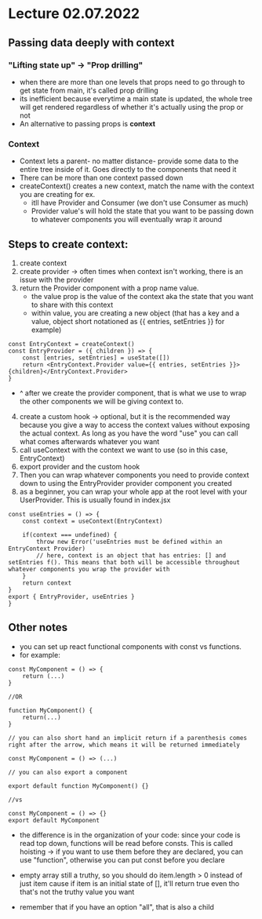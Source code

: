 # Lecture 02.07.2022

## Passing data deeply with context

### "Lifting state up" -> "Prop drilling"

- when there are more than one levels that props need to go through to get state from main, it's called prop drilling
- its inefficient because everytime a main state is updated, the whole tree will get rendered regardless of whether it's actually using the prop or not
- An alternative to passing props is **context**

### Context

- Context lets a parent- no matter distance- provide some data to the entire tree inside of it. Goes directly to the components that need it
- There can be more than one context passed down
- createContext() creates a new context, match the name with the context you are creating for ex.
  - itll have Provider and Consumer (we don't use Consumer as much)
  - Provider value's will hold the state that you want to be passing down to whatever components you will eventually wrap it around

## **Steps to create context:**

1. create context
2. create provider -> often times when context isn't working, there is an issue with the provider
3. return the Provider component with a prop name value.
   - the value prop is the value of the context aka the state that you want to share with this context
   - within value, you are creating a new object (that has a key and a value, object short notationed as {{ entries, setEntries }} for example)

```
const EntryContext = createContext()
const EntryProvider = ({ children }) => {
    const [entries, setEntries] = useState([])
    return <EntryContext.Provider value={{ entries, setEntries }}>{children}</EntryContext.Provider>
}
```

- ^ after we create the provider component, that is what we use to wrap the other components we will be giving context to.

4. create a custom hook -> optional, but it is the recommended way because you give a way to access the context values without exposing the actual context. As long as you have the word "use" you can call what comes afterwards whatever you want
5. call useContext with the context we want to use (so in this case, EntryContext)
6. export provider and the custom hook
7. Then you can wrap whatever components you need to provide context down to using the EntryProvider provider component you created
8. as a beginner, you can wrap your whole app at the root level with your UserProvider. This <App /> is usually found in index.jsx

```
const useEntries = () => {
    const context = useContext(EntryContext)

    if(context === undefined) {
        throw new Error('useEntries must be defined within an EntryContext Provider)
        // here, context is an object that has entries: [] and setEntries f(). This means that both will be accessible throughout whatever components you wrap the provider with
    }
    return context
}
export { EntryProvider, useEntries }
}
```

## Other notes

- you can set up react functional components with const vs functions.
- for example:

```
const MyComponent = () => {
    return (...)
}

//OR

function MyComponent() {
    return(...)
}

// you can also short hand an implicit return if a parenthesis comes right after the arrow, which means it will be returned immediately

const MyComponent = () => (...)

// you can also export a component

export default function MyComponent() {}

//vs

const MyComponent = () => {}
export default MyComponent
```

- the difference is in the organization of your code: since your code is read top down, functions will be read before consts. This is called hoisting -> if you want to use them before they are declared, you can
  use "function", otherwise you can put const before you declare

- empty array still a truthy, so you should do item.length > 0 instead of just item cause if item is an initial state of [], it'll return true even tho that's not the truthy value you want
- remember that if you have an option "all", that is also a child
